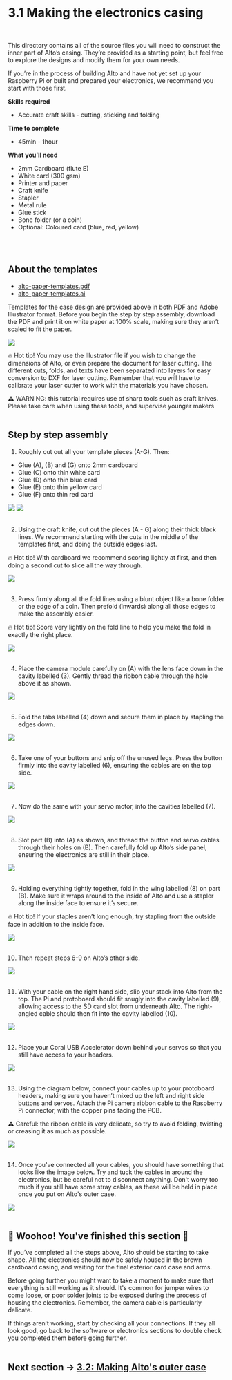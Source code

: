 # 3.1 Making the electronics casing<br>
<br>

This directory contains all of the source files you will need to construct the inner part of Alto’s casing. They’re provided as a starting point, but feel free to explore the designs and modify them for your own needs.

If you’re in the process of building Alto and have not yet set up your Raspberry Pi or built and prepared your electronics, we recommend you start with those first.

**Skills required**

- Accurate craft skills - cutting, sticking and folding

**Time to complete**
- 45min - 1hour

**What you’ll need**
- 2mm Cardboard (flute E)
- White card (300 gsm)
- Printer and paper
- Craft knife
- Stapler
- Metal rule
- Glue stick
- Bone folder (or a coin)
- Optional: Coloured card (blue, red, yellow)
<br>
<br>

## About the templates

- [alto-paper-templates.pdf](casing/alto-paper-templates.pdf)
- [alto-paper-templates.ai](casing/alto-paper-templates.ai)

Templates for the case design are provided above in both PDF and Adobe Illustrator format. Before you begin the step by step assembly, download the PDF and print it on white paper at 100% scale, making sure they aren’t scaled to fit the paper.

![](images/alto-inner-1.png)

:fire: Hot tip! You may use the Illustrator file if you wish to change the dimensions of Alto, or even prepare the document for laser cutting. The different cuts, folds, and texts have been separated into layers for easy conversion to DXF for laser cutting. Remember that you will have to calibrate your laser cutter to work with the materials you have chosen.

:warning: WARNING: this tutorial requires use of sharp tools such as craft knives. Please take care when using these tools, and supervise younger makers 
<br>
<br>

## Step by step assembly

1. Roughly cut out all your template pieces (A-G). Then:
- Glue (A), (B) and (G) onto 2mm cardboard
- Glue (C) onto thin white card
- Glue (D) onto thin blue card
- Glue (E) onto thin yellow card
- Glue (F) onto thin red card

![](images/alto-inner-2.jpg)
![](images/alto-inner-3.png)<br>
<br>

2. Using the craft knife, cut out the pieces (A - G) along their thick black lines. We recommend starting with the cuts in the middle of the templates first, and doing the outside edges last.

:fire: Hot tip! With cardboard we recommend scoring lightly at first, and then doing a second cut to slice all the way through.

![](images/alto-inner-4.gif)<br>
<br>

3. Press firmly along all the fold lines using a blunt object like a bone folder or the edge of a coin. Then prefold (inwards) along all those edges to make the assembly easier.

:fire: Hot tip! Score very lightly on the fold line to help you make the fold in exactly the right place.

![](images/alto-inner-5.png)<br>
<br>

4. Place the camera module carefully on (A) with the lens face down in the cavity labelled (3). Gently thread the ribbon cable through the hole above it as shown.

![](images/alto-inner-6.png)<br>
<br>

5. Fold the tabs labelled (4) down and secure them in place by stapling the edges down.

![](images/alto-inner-7.gif)<br>
<br>

6. Take one of your buttons and snip off the unused legs. Press the button firmly into the cavity labelled (6), ensuring the cables are on the top side.

![](images/alto-inner-8.png)<br>
<br>

7. Now do the same with your servo motor, into the cavities labelled (7).

![](images/alto-inner-9.png)<br>
<br>

8. Slot part (B) into (A) as shown, and thread the button and servo cables through their holes on (B). Then carefully fold up Alto’s side panel, ensuring the electronics are still in their place.

![](images/alto-inner-10.gif)<br>
<br>

9. Holding everything tightly together, fold in the wing labelled (8) on part (B). Make sure it wraps around to the inside of Alto and use a stapler along the inside face to ensure it’s secure.

:fire: Hot tip! If your staples aren’t long enough, try stapling from the outside face in addition to the inside face.

![](images/alto-inner-11.png)<br>
<br>

10. Then repeat steps 6-9 on Alto’s other side.

![](images/alto-inner-12.png)<br>
<br>

11. With your cable on the right hand side, slip your stack into Alto from the top. The Pi and protoboard should fit snugly into the cavity labelled (9), allowing access to the SD card slot from underneath Alto. The right-angled cable should then fit into the cavity labelled (10).

![](images/alto-inner-13.gif)<br>
<br>

12. Place your Coral USB Accelerator down behind your servos so that you still have access to your headers.


![](images/alto-inner-14.gif)<br>
<br>

13. Using the diagram below, connect your cables up to your protoboard headers, making sure you haven’t mixed up the left and right side buttons and servos. Attach the Pi camera ribbon cable to the Raspberry Pi connector, with the copper pins facing the PCB. 

:warning: Careful: the ribbon cable is very delicate, so try to avoid folding, twisting or creasing it as much as possible.

![](images/alto-inner-15.png)<br>
<br>

14. Once you've connected all your cables, you should have something that looks like the image below. Try and tuck the cables in around the electronics, but be careful not to disconnect anything. Don't worry too much if you still have some stray cables, as these will be held in place once you put on Alto's outer case.

![](images/alto-inner-15-2.jpg)<br>
<br>

## :tada: Woohoo! You've finished this section :tada:

If you’ve completed all the steps above, Alto should be starting to take shape. All the electronics should now be safely housed in the brown cardboard casing, and waiting for the final exterior card case and arms.

Before going further you might want to take a moment to make sure that everything is still working as it should. It's common for jumper wires to come loose, or poor solder joints to be exposed during the process of housing the electronics. Remember, the camera cable is particularly delicate.

If things aren’t working, start by checking all your connections. If they all look good, go back to the software or electronics sections to double check you completed them before going further.<br>
<br>

## Next section &#8594; [3.2: Making Alto's outer case](3.2-Making-altos-outer-shell.md)